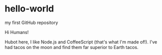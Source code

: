 # hello-world
my first GitHub repository

Hi Humans!

Hubot here, I like Node.js and CoffeeScript (that's what I'm made of!).
I've had tacos on the moon and find them far superior to Earth tacos.
